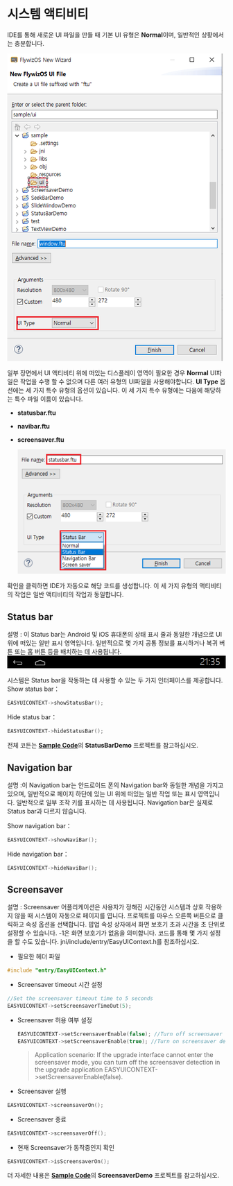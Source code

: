 # 시스템 액티비티
  IDE를 통해 새로운 UI 파일을 만들 때 기본 UI 유형은 **Normal**이며, 일반적인 상황에서는 충분합니다.

 ![](images/5939b5202b235b3a3e0c9d773f749b26_597x852.png)

 일부 장면에서 UI 액티비티 위에 떠있는 디스플레이 영역이 필요한 경우 **Normal** UI파일은 작업을 수행 할 수 없으며 다른 여러 유형의 UI파일을 사용해야합니다.
 **UI Type** 옵션에는 세 가지 특수 유형의 옵션이 있습니다. 이 세 가지 특수 유형에는 다음에 해당하는 특수 파일 이름이 있습니다.

* **statusbar.ftu**
* **navibar.ftu**
* **screensaver.ftu**  

  ![](images/screenshot_1512460753534.png)

확인을 클릭하면 IDE가 자동으로 해당 코드를 생성합니다. 이 세 가지 유형의 액티비티의 작업은 일반 액티비티의 작업과 동일합니다.

## Status bar
 설명 : 이 Status bar는 Android 및 iOS 휴대폰의 상태 표시 줄과 동일한 개념으로 UI 위에 떠있는 일반 표시 영역입니다. 일반적으로 몇 가지 공통 정보를 표시하거나 복귀 버튼 또는 홈 버튼 등을 배치하는 데 사용됩니다. 
![](assets/statusbar.png)

시스템은 Status bar을 작동하는 데 사용할 수 있는 두 가지 인터페이스를 제공합니다.
Show status bar：

```c++
EASYUICONTEXT->showStatusBar();
```
Hide status bar：
```c++
EASYUICONTEXT->hideStatusBar();
```
전체 코든는 [**Sample Code**](demo_download.md#demo_download)의 **StatusBarDemo** 프로젝트를 참고하십시오.

## Navigation bar
 설명 :이 Navigation bar는 안드로이드 폰의 Navigation bar와 동일한 개념을 가지고 있으며, 일반적으로 페이지 하단에 있는 UI 위에 떠있는 일반 작업 또는 표시 영역입니다. 일반적으로 일부 조작 키를 표시하는 데 사용됩니다. Navigation bar은 실제로 Status bar과 다르지 않습니다.

Show navigation bar：
```c++
EASYUICONTEXT->showNaviBar();
```
Hide navigation bar：
```c++
EASYUICONTEXT->hideNaviBar();
```

## Screensaver
 설명 : Screensaver 어플리케이션은 사용자가 정해진 시간동안 시스템과 상호 작용하지 않을 때 시스템이 자동으로 페이지를 엽니다.
 프로젝트를 마우스 오른쪽 버튼으로 클릭하고 속성 옵션을 선택합니다. 팝업 속성 상자에서 화면 보호기 초과 시간을 초 단위로 설정할 수 있습니다. -1은 화면 보호기가 없음을 의미합니다.
 코드를 통해 몇 가지 설정을 할 수도 있습니다. jni/include/entry/EasyUIContext.h를 참조하십시오.

* 필요한 헤더 파일
 ```c++
 #include "entry/EasyUIContext.h"
 ```

* Screensaver timeout 시간 설정
```c++
//Set the screensaver timeout time to 5 seconds
EASYUICONTEXT->setScreensaverTimeOut(5); 
```

* Screensaver 허용 여부 설정

  ```c++
  EASYUICONTEXT->setScreensaverEnable(false); //Turn off screensaver detection
  EASYUICONTEXT->setScreensaverEnable(true); //Turn on screensaver detection
  ```
  > Application scenario: If the upgrade interface cannot enter the screensaver mode, you can turn off the screensaver detection in the upgrade application EASYUICONTEXT->setScreensaverEnable(false).
  
* Screensaver 실행
```c++
EASYUICONTEXT->screensaverOn();
```

* Screensaver 종료
```c++
EASYUICONTEXT->screensaverOff();
```

* 현재 Screensaver가 동작중인지 확인
```c++
EASYUICONTEXT->isScreensaverOn();
```

더 자세한 내용은 [**Sample Code**](demo_download.md#demo_download)의 **ScreensaverDemo** 프로젝트를 참고하십시오.
